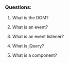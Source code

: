 ### Questions:
1. What is the DOM?

2. What is an event?

3. What is an event listener?

4. What is jQuery?

5. What is a component? 